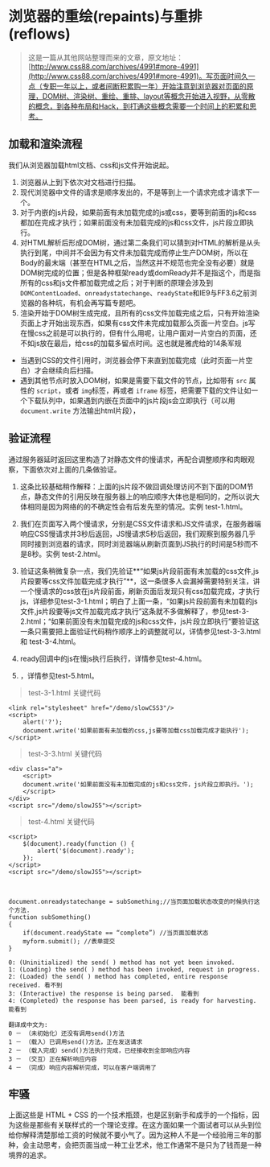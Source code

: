 # 浏览器的重绘(repaints)与重排(reflows)

> 这是一篇从其他网站整理而来的文章，原文地址：[http://www.css88.com/archives/4991#more-4991](http://www.css88.com/archives/4991#more-4991)。写页面时间久一点（专职一年以上，或者间断积累购一年）开始注意到浏览器对页面的原理，DOM树、渲染树、重绘、重排、layout等概念开始进入视野，从零散的概念，到各种布局和Hack，到打通这些概念需要一个时间上的积累和思考。

## 加载和渲染流程

我们从浏览器加载html文档、css和js文件开始说起。

1. 浏览器从上到下依次对文档进行扫描。
2. 现代浏览器中文件的请求是顺序发出的，不是等到上一个请求完成才请求下一个。
3. 对于内嵌的js片段，如果前面有未加载完成的js或css，要等到前面的js和css都加在完成才执行；如果前面没有未加载完成的js和css文件，js片段立即执行。
4. 对HTML解析后形成DOM树，通过第二条我们可以猜到对HTML的解析是从头执行到尾，中间并不会因为有文件未加载完成而停止生产DOM树，所以在Body的最末端（甚至在HTML之后，当然这并不规范也完全没有必要）就是DOM树完成的位置；但是各种框架ready或domReady并不是指这个，而是指所有的css和js文件都加载完成之后；对于判断的原理会涉及到`DOMContentLoaded`、`onreadystatechange`、`readyState`和IE9与FF3.6之前浏览器的各种坑，有机会再写篇专题吧。
5. 渲染开始于DOM树生成完成，且所有的css文件加载完成之后，只有开始渲染页面上才开始出现东西，如果有css文件未完成加载那么页面一片空白。js写在慢css之前是可以执行的，但有什么用呢，让用户面对一片空白的页面，还不如js放在最后，给css的加载多留点时间。这也就是雅虎给的14条军规
- 当遇到CSS的文件引用时，浏览器会停下来直到加载完成（此时页面一片空白）才会继续向后扫描。
- 遇到其他节点时放入DOM树，如果是需要下载文件的节点，比如带有 `src` 属性的 `script`，或者    `img`标签，再或者 `iframe` 标签，把需要下载的文件让如一个下载队列中，如果遇到内嵌在页面中的js片段js会立即执行（可以用 `document.write` 方法输出html片段），

## 验证流程

通过服务器延时返回这里构造了对静态文件的慢请求，再配合调整顺序和肉眼观察，下面依次对上面的几条做验证。

1. 这条比较基础稍作解释：上面的js片段不做回调处理访问不到下面的DOM节点，静态文件的引用反映在服务器上的响应顺序大体也是相同的，之所以说大体相同是因为网络的的不确定性会有后发先至的情况。实例 test-1.html。

2. 我们在页面写入两个慢请求，分别是CSS文件请求和JS文件请求，在服务器端响应CSS慢请求并3秒后返回，JS慢请求5秒后返回，我们观察到服务器几乎同时接到浏览器的请求，同时浏览器端从刷新页面到JS执行的时间是5秒而不是8秒。实例 test-2.html。

3. 验证这条稍微复杂一点，我们先验证**“如果js片段前面有未加载的css文件,js片段要等css文件加载完成才执行”**，这一条很多人会漏掉需要特别关注，讲一个慢请求的css放在js片段前面，刷新页面后发现只有css加载完成，才执行js，详细参见test-3-1.html；明白了上面一条，“如果js片段前面有未加载的js文件,js片段要等js文件加载完成才执行”这条就不多做解释了，参见test-3-2.html；“如果前面没有未加载完成的js和css文件，js片段立即执行”要验证这一条只需要把上面验证代码稍作顺序上的调整就可以，详情参见test-3-3.html 和 test-3-4.html。

4. ready回调中的js在慢js执行后执行，详情参见test-4.html。

5. ，详情参见test-5.html。

>test-3-1.html 关键代码

    <link rel="stylesheet" href="/demo/slowCSS3"/>
    <script>
        alert('?');
        document.write('如果前面有未加载的css,js要等加载css加载完成才能执行');
    </script>
    
>test-3-3.html 关键代码

    <div class="a">
        <script>
        document.write('如果前面没有未加载完成的js和css文件，js片段立即执行。');
        </script>
    </div>
    <script src="/demo/slowJS5"></script>

> test-4.html 关键代码

    <script>
        $(document).ready(function () {
            alert('$(document).ready');
        });
    </script>
    <script src="/demo/slowJS5"></script>



    document.onreadystatechange = subSomething;//当页面加载状态改变的时候执行这个方法. 
    function subSomething() 
    { 
        if(document.readyState == “complete”) //当页面加载状态 
        myform.submit(); //表单提交 
    } 
    
    0: (Uninitialized) the send( ) method has not yet been invoked. 
    1: (Loading) the send( ) method has been invoked, request in progress. 
    2: (Loaded) the send( ) method has completed, entire response received. 看不到
    3: (Interactive) the response is being parsed.  能看到
    4: (Completed) the response has been parsed, is ready for harvesting. 能看到
    
    翻译成中文为: 
    0 － （未初始化）还没有调用send()方法 
    1 － （载入）已调用send()方法，正在发送请求 
    2 － （载入完成）send()方法执行完成，已经接收到全部响应内容 
    3 － （交互）正在解析响应内容 
    4 － （完成）响应内容解析完成，可以在客户端调用了

## 牢骚

上面这些是 HTML + CSS 的一个技术瓶颈，也是区别新手和成手的一个指标，因为这些是那些有关联样式的一个理论支撑。在这方面如果一个面试者可以从头到位给你解释清楚那给工资的时候就不要小气了。因为这种人不是一个经验用三年的那种，会主动思考，会把页面当成一种工业艺术，他工作通常不是只为了钱而是一种境界的追求。

